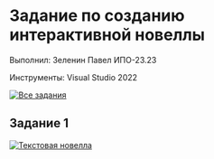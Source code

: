 # Задание по созданию интерактивной новеллы
Выполнил: Зеленин Павел ИПО-23.23

Инструменты: Visual Studio 2022

[![Все задания](https://img.shields.io/badge/📁_Все_задания-607D8B?style=for-the-badge&logo=github&logoColor=white)](https://github.com/MinorityKilla/homeworkZelenin/tree/main/Tasks)

## Задание 1

[![Текстовая новелла](https://img.shields.io/badge/📖_Текстовая_новелла-673AB7?style=for-the-badge&logo=bookstack&logoColor=white)](https://github.com/MinorityKilla/homeworkZelenin/blob/main/Tasks/Новелла/Новелла.cs)
